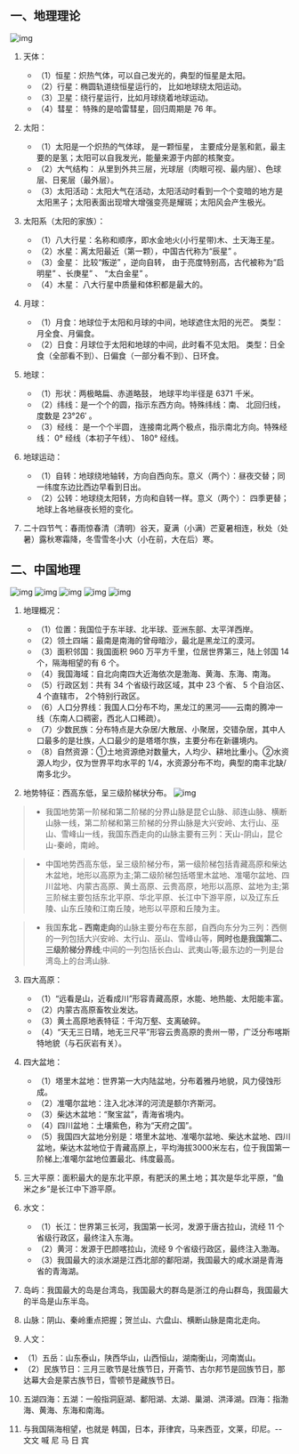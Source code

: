 ## 一、地理理论
![img](img/20190516213128.png)

1. 天体：
   - （1）恒星：炽热气体，可以自己发光的，典型的恒星是太阳。
   - （2）行星：椭圆轨道绕恒星运行的， 比如地球绕太阳运动。
   - （3）卫星：绕行星运行，比如月球绕着地球运动。
   - （4）彗星： 特殊的是哈雷彗星，回归周期是 76 年。

2. 太阳：
   - （1）太阳是一个炽热的气体球， 是一颗恒星， 主要成分是氢和氦，最主要的是氢；太阳可以自我发光，能量来源于内部的核聚变。
   - （2）大气结构： 从里到外共三层，光球层（肉眼可视、最内层）、色球层、日冕层（最外层）。
   - （3）太阳活动：太阳大气在活动，太阳活动时看到一个个变暗的地方是太阳黑子；太阳表面出现增大增强变亮是耀斑；太阳风会产生极光。

3. 太阳系（太阳的家族）：
   - （1）八大行星：名称和顺序，即水金地火(小行星带)木、土天海王星。
   - （2）水星：离太阳最近（第一颗），中国古代称为“辰星” 。
   - （3）金星： 比较“叛逆” ，逆向自转， 由于亮度特别高，古代被称为“启明星” 、长庚星” 、 “太白金星” 。
   - （4）木星： 八大行星中质量和体积都是最大的。

4. 月球：
   - （1）月食：地球位于太阳和月球的中间，地球遮住太阳的光芒。 类型：月全食、月偏食。
   - （2）日食：月球位于太阳和地球的中间，此时看不见太阳。 类型：日全食（全部看不到）、日偏食（一部分看不到）、日环食。

5. 地球：
    - （1）形状：两极略扁、赤道略鼓， 地球平均半径是 6371 千米。
    - （2）纬线：是一个个的圆，指示东西方向。特殊纬线：南、 北回归线，度数是 23°26′ 。
    - （3）经线： 是一个个半圆， 连接南北两个极点，指示南北方向。特殊经线： 0° 经线（本初子午线）、 180° 经线。

6. 地球运动：
   - （1）自转：地球绕地轴转，方向自西向东。意义（两个）：昼夜交替；同一纬度东边比西边早看到日出。
   - （2）公转：地球绕太阳转，方向和自转一样。意义（两个）： 四季更替； 地球上各地昼夜长短的变化。

7. 二十四节气：春雨惊春清（清明）谷天，夏满（小满）芒夏暑相连，秋处（处暑）露秋寒霜降，冬雪雪冬小大（小在前，大在后）寒。

## 二、中国地理

![img](img/20190516213439.png)
![img](img/20190516213522.png)
![img](img/20190516213607.png)
![img](img/20190516213650.png)
![img](img/20190516213714.png)

1. 地理概况：
   - （1）位置：我国位于东半球、北半球、亚洲东部、太平洋西岸。
   - （2）领土四端：最南是南海的曾母暗沙，最北是黑龙江的漠河。
   - （3）面积邻国：我国面积 960 万平方千里，位居世界第三，陆上邻国 14 个，隔海相望的有 6 个。
   - （4）我国海域：自北向南四大近海依次是渤海、黄海、东海、南海。
   - （5）行政区划：共有 34 个省级行政区域，其中 23 个省、 5 个自治区、 4 个直辖市， 2个特别行政区。
   - （6）人口分界线：我国人口分布不均，黑龙江的黑河——云南的腾冲一线（东南人口稠密，西北人口稀疏）。
   - （7）少数民族：分布特点是大杂居/大散居、小聚居，交错杂居，其中人口最多的是壮族，人口最少的是塔塔尔族，主要分布在新疆境内。
   - （8）自然资源：①土地资源绝对数量大，人均少、耕地比重小。②水资源人均少，仅为世界平均水平的 1/4，水资源分布不均，典型的南丰北缺/南多北少。

2. 地势特征：西高东低，呈三级阶梯状分布。
![img](img/Xnip2019-05-29_22-11-22.jpg)
> - 我国地势第一阶梯和第二阶梯的分界山脉是昆仑山脉、祁连山脉、横断山脉一线，第二阶梯和第三阶梯的分界山脉是大兴安岭、太行山、巫山、雪峰山一线，我国东西走向的山脉主要有三列：天山-阴山，昆仑山-秦岭，南岭。

> - 中国地势西高东低，呈三级阶梯分布，第一级阶梯包括青藏高原和柴达木盆地，地形以高原为主;第二级阶梯包括塔里木盆地、准噶尔盆地、四川盆地、内蒙古高原、黄土高原、云贵高原，地形以高原、盆地为主;第三阶梯主要包括东北平原、华北平原、长江中下游平原，以及辽东丘陵、山东丘陵和江南丘陵，地形以平原和丘陵为主。

> - 我国**东北﹣西南走向**的山脉主要分布在东部，自西向东分为三列：西侧的一列包括大兴安岭、太行山、巫山、雪峰山等，**同时也是我国第二、三级阶梯分界线**;中间的一列包括长白山、武夷山等;最东边的一列是台湾岛上的台湾山脉.

3. 四大高原：
   - （1）“远看是山，近看成川”形容青藏高原，水能、地热能、太阳能丰富。
   - （2）内蒙古高原畜牧业发达。
   - （3）黄土高原地表特征：千沟万壑、支离破碎。
   - （4）“天无三日晴，地无三尺平”形容云贵高原的贵州一带，广泛分布喀斯特地貌（与石灰岩有关）。

4. 四大盆地：
   - （1）塔里木盆地：世界第一大内陆盆地，分布着雅丹地貌，风力侵蚀形成。
   - （2）准噶尔盆地：注入北冰洋的河流是额尔齐斯河。
   - （3）柴达木盆地：“聚宝盆”，青海省境内。
   - （4）四川盆地：土壤紫色，称为“天府之国”。
   - （5）我国四大盆地分别是：塔里木盆地、准噶尔盆地、柴达木盆地、四川盆地，柴达木盆地位于青藏高原上，平均海拔3000米左右，位于我国第一阶梯上;准噶尔盆地位置最北、纬度最高。

5. 三大平原：面积最大的是东北平原，有肥沃的黑土地；其次是华北平原，“鱼米之乡”是长江中下游平原。

6. 水文：
   - （1）长江：世界第三长河，我国第一长河，发源于唐古拉山，流经 11 个省级行政区，最终注入东海。
   - （2）黄河：发源于巴颜喀拉山，流经 9 个省级行政区，最终注入渤海。
   - （3）我国最大的淡水湖是江西北部的鄱阳湖，我国最大的咸水湖是青海省的青海湖。

7. 岛屿：我国最大的岛是台湾岛，我国最大的群岛是浙江的舟山群岛，我国最大的半岛是山东半岛。

8. 山脉：阴山、秦岭重点把握；贺兰山、六盘山、横断山脉是南北走向。

9.  人文：
   - （1）五岳：山东泰山，陕西华山，山西恒山，湖南衡山，河南嵩山。
   - （2）民族节日：三月三歌节是壮族节日，开斋节、古尔邦节是回族节日，那达幕大会是蒙古族节日，雪顿节是藏族节日。

10. 五湖四海：五湖：一般指洞庭湖、鄱阳湖、太湖、巢湖、洪泽湖。四海：指渤海、黄海、东海和南海。

11. 与我国隔海相望，也就是 韩国，日本，菲律宾，马来西亚，文莱，印尼。-- 文文 喊 尼 马 日 宾

